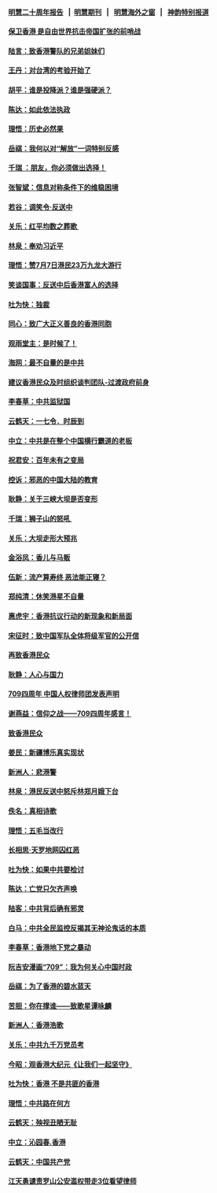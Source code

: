 #### [明慧二十周年报告](https://github.com/gfw-breaker/mh-reports/blob/master/README.md?t=07191721) &nbsp;&nbsp;|&nbsp;&nbsp;[明慧期刊](https://github.com/gfw-breaker/mh-qikan) &nbsp;&nbsp;|&nbsp;&nbsp; [明慧海外之窗](https://github.com/gfw-breaker/mh-news/blob/master/README.md?t=07191721) &nbsp;&nbsp;|&nbsp;&nbsp; [神韵特别报道](https://github.com/gfw-breaker/mh-news/blob/master/shenyun.md?t=07191721) 

#### [保卫香港 是自由世界抗击帝国扩张的前哨战](../pages/nsc993/n11393186.md?t=07191721) 

#### [陆言：致香港警队的兄弟姐妹们](../pages/nsc993/n11392281.md?t=07191721) 

#### [王丹：对台湾的考验开始了](../pages/nsc993/n11391258.md?t=07191721) 

#### [胡平：谁是投降派？谁是强硬派？](../pages/nsc993/n11391224.md?t=07191721) 

#### [陈达：如此依法执政](../pages/nsc993/n11388999.md?t=07191721) 

#### [理悟：历史必然果](../pages/nsc993/n11388741.md?t=07191721) 

#### [岳祺：我何以对“解放”一词特别反感](../pages/nsc993/n11385696.md?t=07191721) 

#### [千瑞 ：朋友，你必须做出选择！](../pages/nsc993/n11384949.md?t=07191721) 

#### [张智斌：信息对称条件下的维稳困境](../pages/nsc993/n11384812.md?t=07191721) 

#### [若谷：调笑令‧反送中](../pages/nsc993/n11383745.md?t=07191721) 

#### [关乐：红平均数之葬歌 ](../pages/nsc993/n11383498.md?t=07191721) 

#### [林泉：奉劝习近平](../pages/nsc993/n11383487.md?t=07191721) 

#### [理悟：赞7月7日港民23万九龙大游行](../pages/nsc993/n11383473.md?t=07191721) 

#### [笑谈国事：反送中后香港富人的选择](../pages/nsc993/n11382020.md?t=07191721) 

#### [吐为快：独裁](../pages/nsc993/n11382755.md?t=07191721) 

#### [同心：致广大正义善良的香港同胞](../pages/nsc993/n11382745.md?t=07191721) 

#### [观雨堂主：是时候了！](../pages/nsc993/n11382737.md?t=07191721) 

#### [海网：最不自量的是中共](../pages/nsc993/n11380440.md?t=07191721) 

#### [建议香港民众及时组织谈判团队-过渡政府前身](../pages/nsc993/n11379909.md?t=07191721) 

#### [李春草：中共监狱国](../pages/nsc993/n11378989.md?t=07191721) 

#### [云鹤天：一七令．时辰到](../pages/nsc993/n11379260.md?t=07191721) 

#### [中立：中共是在整个中国横行霸道的老板](../pages/nsc993/n11378382.md?t=07191721) 

#### [祝君安：百年未有之变局](../pages/nsc993/n11378376.md?t=07191721) 

#### [控诉：邪恶的中国大陆的教育](../pages/nsc993/n11378344.md?t=07191721) 

#### [耿静：关于三峡大坝是否变形](../pages/nsc993/n11375879.md?t=07191721) 

#### [千瑞：狮子山的怒吼 ](../pages/nsc993/n11375644.md?t=07191721) 

#### [关乐：大坝走形大预兆](../pages/nsc993/n11375629.md?t=07191721) 

#### [金浴凤：香儿与马贩](../pages/nsc993/n11375580.md?t=07191721) 

#### [伍新：流产算寿终  恶法能正寝？](../pages/nsc993/n11375581.md?t=07191721) 

#### [郑纯清：休笑港星不自量](../pages/nsc993/n11375555.md?t=07191721) 

#### [惠虎宇：香港抗议行动的新现象和新局面](../pages/nsc993/n11375501.md?t=07191721) 

#### [宋征时：致中国军队全体将级军官的公开信](../pages/nsc993/n11373354.md?t=07191721) 

#### [再致香港民众](../pages/nsc993/n11373870.md?t=07191721) 

#### [耿静：人心与国力](../pages/nsc993/n11373759.md?t=07191721) 

#### [709四周年 中国人权律师团发表声明](../pages/nsc993/n11373565.md?t=07191721) 

#### [谢燕益：信仰之战——709四周年感言！](../pages/nsc993/n11373388.md?t=07191721) 

#### [致香港民众](../pages/nsc993/n11373286.md?t=07191721) 

#### [姜民：新疆博乐真实现状](../pages/nsc993/n11371223.md?t=07191721) 

#### [新洲人：悲港警](../pages/nsc993/n11371174.md?t=07191721) 

#### [林泉：港民反送中怒斥林郑月娥下台](../pages/nsc993/n11370676.md?t=07191721) 

#### [佚名：真相诗歌](../pages/nsc993/n11370666.md?t=07191721) 

#### [理悟：五毛当改行](../pages/nsc993/n11369314.md?t=07191721) 

#### [长相思‧天罗地网囚红恶](../pages/nsc993/n11368444.md?t=07191721) 

#### [吐为快：如果中共要检讨](../pages/nsc993/n11368441.md?t=07191721) 

#### [陈达：亡党只欠齐声唤](../pages/nsc993/n11367838.md?t=07191721) 

#### [陆客：中共背后确有邪灵](../pages/nsc993/n11365263.md?t=07191721) 

#### [白马：中共全民监控反揭其无神论鬼话的本质](../pages/nsc993/n11365236.md?t=07191721) 

#### [李春草：香港地下党之暴动](../pages/nsc993/n11365210.md?t=07191721) 

#### [阮吉安漫画“709”：我为何关心中国时政](../pages/nsc993/n11362127.md?t=07191721) 

#### [岳祺：为了香港的碧水蓝天](../pages/nsc993/n11362627.md?t=07191721) 

#### [苦胆：你在撑谁——致歌星谭咏麟](../pages/nsc993/n11361348.md?t=07191721) 

#### [新洲人：香港浩歌](../pages/nsc993/n11361334.md?t=07191721) 

#### [关乐：中共九千万党员考](../pages/nsc993/n11361304.md?t=07191721) 

#### [今昭：观香港大纪元《让我们一起坚守》](../pages/nsc993/n11361244.md?t=07191721) 

#### [吐为快：香港  不是共匪的香港](../pages/nsc993/n11360918.md?t=07191721) 

#### [理悟：中共路在何方](../pages/nsc993/n11360509.md?t=07191721) 

#### [云鹤天：殃视丑陋无耻](../pages/nsc993/n11358872.md?t=07191721) 

#### [中立：沁园春.香港](../pages/nsc993/n11358843.md?t=07191721) 

#### [云鹤天：中国共产党](../pages/nsc993/n11356465.md?t=07191721) 

#### [江天勇谴责罗山公安滥权带走3位看望律师](../pages/nsc993/n11356042.md?t=07191721) 


